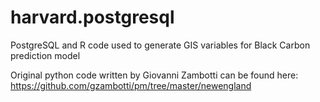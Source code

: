 # harvard.postgresql
PostgreSQL and R code used to generate GIS variables for Black Carbon prediction model

Original python code written by Giovanni Zambotti can be found here:
https://github.com/gzambotti/pm/tree/master/newengland
